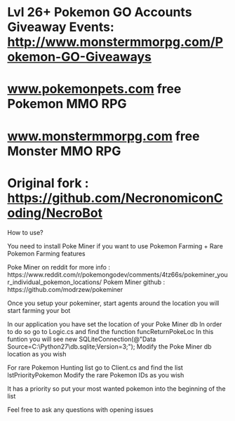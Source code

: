 # Lvl 26+ Pokemon GO Accounts Giveaway Events: http://www.monstermmorpg.com/Pokemon-GO-Giveaways 
# www.pokemonpets.com free Pokemon MMO RPG
# www.monstermmorpg.com free Monster MMO RPG
# Original fork : https://github.com/NecronomiconCoding/NecroBot

<p>How to use?</p>
<p>You need to install Poke Miner if you want to use Pokemon Farming + Rare Pokemon Farming features</p>
Poke Miner on reddit for more info : https://www.reddit.com/r/pokemongodev/comments/4tz66s/pokeminer_your_individual_pokemon_locations/
Pokem Miner github : https://github.com/modrzew/pokeminer

Once you setup your pokeminer, start agents around the location you will start farming your bot

In our application you have set the location of your Poke Miner db
In order to do so go to Logic.cs and find the function funcReturnPokeLoc
In this funtion you will see    new SQLiteConnection(@"Data Source=C:\Python27\db.sqlite;Version=3;");
Modify the Poke Miner db location as you wish

For rare Pokemon Hunting list go to Client.cs and find the list lstPriorityPokemon
Modify the rare Pokemon IDs as you wish

It has a priority so put your most wanted pokemon into the beginning of the list

Feel free to ask any questions with opening issues
